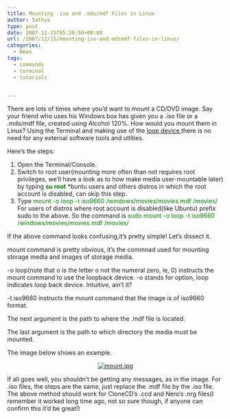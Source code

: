 ```yaml
---
title: Mounting .iso and .mds/mdf Files in Linux
author: Sathya
type: post
date: 2007-12-15T05:20:50+00:00
url: /2007/12/15/mounting-iso-and-mdsmdf-files-in-linux/
categories:
  - News
tags:
  - commands
  - terminal
  - tutorials


---
```

There are lots of times where you&#8217;d want to mount a CD/DVD image. Say your friend who uses his Windows box has given you a .iso file or a .mds/mdf file, created using Alcohol 120%. How would you mount them in Linux? Using the Terminal and making use of the [loop device][1],there is no need for any external software tools and utlities.

Here&#8217;s the steps:

  1. Open the Terminal/Console.
  2. Switch to root user(mounting more often than not requires root privileges, we&#8217;ll have a look as to how make media user-mountable later) by typing **<font color="#008000">su root</font>** *buntu users and others distros in which the root account is disabled, can skip this step.
  3. Type <font color="#008000">mount -o loop -t iso9660 /windows/movies/movies.mdf /movies/ </font> For users of distros where root account is disabled(like Ubuntu) prefix sudo to the above. So the command is <font color="#008000">sudo mount -o loop -t iso9660 /windows/movies/movies.mdf /movies/</font>

If the above command looks confusing,it&#8217;s pretty simple! Let&#8217;s dissect it.

mount command is pretty obvious, it&#8217;s the commnad used for mounting storage media and images of storage media.

-o loop(note that o is the letter o not the numeral zero, ie, 0) instructs the mount command to use the loopback device. -o stands for option, loop indicates loop back device. Intuitive, ain&#8217;t it?

-t iso9660 instructs the mount command that the image is of iso9660 format.

The next argument is the path to where the .mdf file is located.

The last argument is the path to which directory the media must be mounted.

The image below shows an example.

<p align="center">
  <a href="http://sathyasays.com/wp-content/uploads/2007/12/mount.jpg" title="mount.jpg"><img src="http://sathyasays.com/wp-content/uploads/2007/12/mount.thumbnail.jpg" alt="mount.jpg" /></a>
</p>

<p align="left">
  If all goes well, you shouldn&#8217;t be getting any messages, as in the image. For .iso files, the steps are the same, just replace the .mdf file by the .iso file. The above method should work for CloneCD&#8217;s .ccd and Nero&#8217;s .nrg files(I remember it worked long time ago, not so sure though, if anyone can confirm this it&#8217;d be great!)
</p>

 [1]: http://en.wikipedia.org/wiki/Loop_device